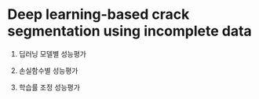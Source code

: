 # Deep learning-based crack segmentation using incomplete data 


1. 딥러닝 모델별 성능평가

2. 손실함수별 성능평가

3. 학습률 조정 성능평가
